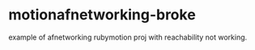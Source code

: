 motionafnetworking-broke
========================

example of afnetworking rubymotion proj with reachability not working.
